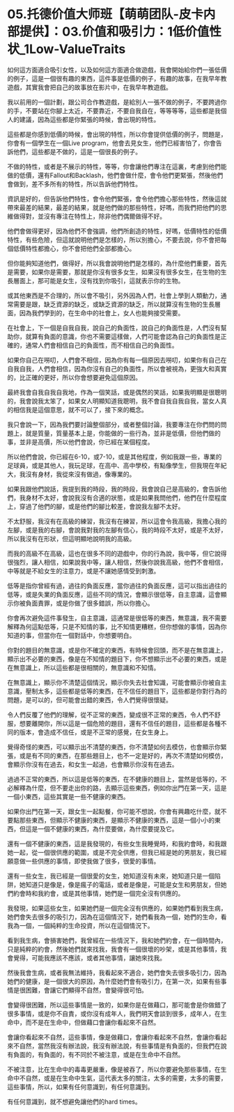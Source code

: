 # 05.托德价值大师班【萌萌团队-皮卡内部提供】：03.价值和吸引力：1低价值性状_1Low-ValueTraits

如何這方面適合吸引女性，以及如何這方面適合做遊戲，我會開始給你們一張低價的例子，這是一個很有趣的東西，這件事是低價的例子，有趣的故事，在我早年教遊戲，其實我會把自己的故事放在影片中，在我早年教遊戲。

我以前用的一個計劃，跟公司合作教遊戲，是給別人一張不做的例子，不要跨過你的手，不要站在你腳上太近，不要靠近，不要自我自在，等等等等，這些都是我個人的建議，因為這些都是你緊張的時候，會出現的特性。

這些都是你感到低價的時候，會出現的特性，所以你會提供低價的例子，問題是，你會有一個學生在一個Live program，他會去見女生，他們已經害怕了，你會告訴他們，這些都是不做的，這是一個很長的例子。

不做的特性，或者是不展示的特性，等等，你會讓他們專注在這裏，考慮到他們能做的低價，還有Fallout和Backlash，他們會做什麼，會令他們更緊張，然後他們會做到，差不多所有的特性，所以告訴他們特性。

資訊是好的，但告訴他們特性，會令他們緊張，會令他們擔心那些特性，然後這就帶來最差的結果，最差的結果，就是他們做的那些特性，好嗎，而我們把他們的思維做得對，並沒有專注在特性上，除非他們偶爾做得不好。

他們會做得更好，因為他們不會強調，他們所創造的特性，好嗎，低價特性的低價特性，有些危險，但這就說明他們是怎樣的，所以別擔心，不要去說，你不會把每個低價特性都擔心，你不會把他們全部都擔心。

但你能夠知道他們，做得好，所以我會說明他們是怎樣的，為什麼他們重要，首先是需要，如果你是需要，那就是你沒有很多女生，如果沒有很多女生，在生物的生長層面上，那可能是女生，沒有找到你吸引，這就表示你的生物。

或其他東西是不合理的，所以會不吸引，另外因為人們，社會上學到人類動力，通常需要是跟，缺乏資源的缺乏，或缺乏資源的缺乏，所以就算沒有生物的生長層面，因為我們學到的，在生命中的社會上，女人也能夠接受需要。

在社會上，下一個是自我自我，說自己的負面性，說自己的負面性是，人們沒有幫助你，就算有負面的意識，你也不需要這樣做，人們可能會認為自己的負面性是正確的，通常人們會相信自己的負面性，而不相信自己的負面性。

如果你自己在嘮叨，人們會不相信，因為你有每一個原因去嘮叨，如果你有自己在自我自我，人們會相信，因為你沒有自己的負面性，所以會被視為，更強大和真實的，比正確的更好，所以你會想要避免這個原因。

最終我會自我自我自我地，作為一個笑話，或是偶然的笑話，如果我明顯是很聰明的，我會說我太笨了，如果女人明顯知道我聰明，我不會自我自我自我，當女人真的相信我是這個意思，就不可以了，接下來的概念。

我只會說一下，因為我們要討論整個部分，或者整個討論，我要專注在你們問的問題上，就是質量，質量基本上是，你能做的一些行為，並非是低價，但他們做的事，並非是高價，所以他們會說，你已經在某個程度。

所以他們會說，你已經在6-10，或7-10，或是其他程度，例如我跟一些，專業的足球員，或是其他人，我玩足球，在高中、高中學校，有點像學生，但我現在年紀大，我沒有身材，我從來沒有做過，像專業的。

如果我跟他們說話，我提到我的時段，我的時段，我會說自己是高級的，會告訴他們，我身材不太好，會說我沒有合適的狀態，或是如果我問他們，他們在什麼程度上，穿過了他們的腳，或是他們的腳比較差，會說我左腳不太好。

不太舒服，我沒有在高級的練習，我沒有在練習，所以這會令我高級，我擔心我的左腳，或是我的右腳，會說我對我的左腳有信心，我的時段不太好，或是不太好，所以我沒有在形狀，但這明顯地說明我的高級。

而我的高級不在高級，這也在很多不同的遊戲中，你的行為說，我中等，但它說得很強烈，讓人相信，如果說我中等，讓人相信，然後你說我高級，他們不會相信，中等就是不給女生的注意力，或是不讓她感情受到刺激。

低等是指你曾經有過，過往的負面反應，當你過往的負面反應，這可以指出過往的低等，或是失業的負面反應，這些不同的情況，會顯示很低等，自主意識，這會顯示你被負面責罪，或是你做了很多錯誤，所以你擔心。

你會再次避免這件事發生，自主意識，這通常是很低等的東西，無意識，我不需要解釋為何這點低等，只是不知情的事，比不知情更糟糕，但你想做的事情，因為你知道的事，但當你在一個對話中，你想要明白。

你對的題目的無意識，或是你不確定的東西，有時候會回頭，而不是在無意識上，顯示出不必要的東西，像是在不知情的題目下，你不想顯示出不必要的東西，或是在無意識上，所以這些都是很相關的，無意識和不知情。

在無意識上，顯示你不清楚這個情況，顯示你失去社會知識，可能會顯示你被自主意識，壓制太多，這些都是低等的東西，在不信任的題目下，這些都是你對行為的問題，是可以的，但可能會出錯的東西，令人們覺得很懷疑。

令人們反覆了他們的理解，從不正常的東西，變成很不正常的東西，令人們不舒服，想要離開你，所以這是一個危險的題目，還有不信任的題目，這些都是各種不同的版本，會造成不信任，或是不正常的感覺，在女生身上。

覺得奇怪的東西，可以顯示出不清楚的東西，你不清楚如何去模仿，也會顯示你緊張，或是有不同的東西，在那些題目上，也不一定是好的，再次不清楚如何模仿，會顯示你沒有在過去，和女生一起過，也會顯示你沒有在過去。

過過不正常的東西，所以這是低等的東西，在不健康的題目上，當然是低等的，不必解釋為什麼，但不要走出你的路，去顯示這些東西，例如你出門在第一天，這是一個小東西，這些其實是一些不健康的東西。

如果你出門在第一天，跟女生一起點餐，你可能不想說，你會有興趣吃什麼，就不要點那些東西，但顯示不健康的東西，是顯示不健康的東西，這是一個小小的東西，但這是一個不健康的東西，為什麼要做，為什麼要提及它。

還有一個不健康的東西，這是我發現的，有些女生我睡覺時，和我約會時，和我跟她一起，從一個很供應的範圍，或是不完全供應，但我已經是她的男朋友，我已經願意做一些供應的事情，即使我做了很多，很愛的事情。

還有一些女生，我已經是一個很愛的女生，她知道沒有未來，她知道只是一個陷阱，她知道只是像是，像是瘋子的電話，或者是像是，可能是女生和男朋友，但她們約會時和我約會，或是其他事情，她們是一個完全沒有供應的。

我發現，如果這些女生，如果她們是一個完全沒有供應的，如果她們看到我生病，她們會失去很多的吸引力，因為在這個情況下，她們看我為一個，她們的生命，看我為一個，一個純粹的生命投資，所以在這個情況下。

看到我生病，會損害她們，我曾經在一些情況下，我和她們約會，在一個時間內，只是純粹的約會，然後她們就來找我，我會有一個很壞的吵架，或是其他事情，我會覺得，可能我應該不應該，或者其他事情，讓她來找我。

然後我會生病，或者我無法維持，我看起來不適合，她們會失去很多吸引力，因為她們的健康，是一個很大的原因，為什麼她們會有吸引力，在第一次，如果有些事情是很困難，會讓它們顯得不自然，會變得很可怕。

會變得很困難，所以這些事情是一致的，如果你是在做藉口，那可能會是你做錯了很多事情，或是你不自責，或你沒有成年人，我們明天會談到很多，成年人，在生命中，而不是在生命中，但做藉口會讓你看起來不自然。

會讓你看起來不自然，這些事情，像是做藉口，會讓你看起來不自然，會讓你看起來不自然，當然我沒有辦法說，我沒有辦法說，有些事情是有負面的，但我們在說有負面的，有負面的，有不同於不被注意，或是在生命中不自然。

不被注意，比在生命中的毒毒更嚴重，像是被吞了，所以你要避免那些事情，在生命中不自然，或是在生命中生氣，這代表太多的關注，太多的需要，太多的需要，這些事情，所以，如果有任何意識到，有任何意識到。

有任何意識到，就不想避免讓他們的hard times。